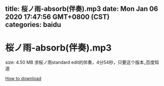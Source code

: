 
title: 桜ノ雨-absorb(伴奏).mp3
date: Mon Jan 06 2020 17:47:56 GMT+0800 (CST)    
categories: baidu
---

# 桜ノ雨-absorb(伴奏).mp3
size: 4.50 MB
 求桜ノ雨standard edit的伴奏，4分54秒，只要这个版本_百度知道
 

[How to download](https://bpcam.bemobtrk.com/go/2ceec3aa-1ca2-46d6-b9ff-aaa5c184517c?jno=161)
